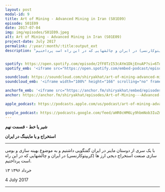 ```yaml
---
layout: post
modal-id: 9
title: Art of Mining - Advanced Mining in Iran (S01E09)
episode: S01E09
date: 2017-07-04
img: img/episodes/S01E09.jpeg
alt: Art of Mining - Advanced Mining in Iran (S01E09)
project-date: July 2017
permalink: /:year/:month/:title:output_ext
description: "با یک سری از دوستان ماینر در ایران گفتگویی داشتیم و به موضوع بهینه سازی و بومی سازی صنعت استخراج دیجی ارز ها (کریپتوکارنسی) در ایران و چالشهایی که در این راه است پرداختیم."


spotify: https://open.spotify.com/episode/2fF0TzI53cAYm1DkjEnuAP?si=6TdyrqnuR7ee-_eA5azVWQ
spotify_emb: '<iframe src="https://open.spotify.com/embed-podcast/episode/2fF0TzI53cAYm1DkjEnuAP" width="100%" height="232" frameborder="0" allowtransparency="true" allow="encrypted-media"></iframe>'

soundcloud: https://soundcloud.com/shiryakhat/art-of-mining-advanced-mining-in-iran
soundcloud_emb: '<iframe width="100%" height="166" scrolling="no" frameborder="no" allow="autoplay" src="https://w.soundcloud.com/player/?url=https%3A//api.soundcloud.com/tracks/333522488&color=%23ff5500&auto_play=false&hide_related=true&show_comments=true&show_user=true&show_reposts=false&show_teaser=true"></iframe><div style="font-size: 10px; color: #cccccc;line-break: anywhere;word-break: normal;overflow: hidden;white-space: nowrap;text-overflow: ellipsis; font-family: Interstate,Lucida Grande,Lucida Sans Unicode,Lucida Sans,Garuda,Verdana,Tahoma,sans-serif;font-weight: 100;"><a href="https://soundcloud.com/shiryakhat" title="Shir | Khat" target="_blank" style="color: #cccccc; text-decoration: none;">Shir | Khat</a> · <a href="https://soundcloud.com/shiryakhat/art-of-mining-advanced-mining-in-iran" title="Art of Mining - Advanced Mining in Iran (S01E09)" target="_blank" style="color: #cccccc; text-decoration: none;">Art of Mining - Advanced Mining in Iran (S01E09)</a></div>'

anchorfm_emb: '<iframe src="https://anchor.fm/shiryakhat/embed/episodes/Art-of-Mining---Advanced-Mining-in-Iran-S01E09-e9idgs" width="100%" frameborder="0" scrolling="no"></iframe>'
anchor: https://anchor.fm/shiryakhat/episodes/Art-of-Mining---Advanced-Mining-in-Iran-S01E09-e9idgs

apple_podcast: https://podcasts.apple.com/us/podcast/art-of-mining-advanced-mining-in-iran-s01e09/id1221206951?i=1000389966630

google_podcast: https://podcasts.google.com/feed/aHR0cHM6Ly9hbmNob3IuZm0vcy8xMWFhODUzYy9wb2RjYXN0L3Jzcw/episode/dGFnOnNvdW5kY2xvdWQsMjAxMDp0cmFja3MvMzMzNTIyNDg4?ved=0CBsQzsICahcKEwiw46XZ-NXpAhUAAAAAHQAAAAAQAQ
---
```


**شیر یا خط - قسمت نهم**

**استخراج و یا ماینینگ در ایران**

------------------------------------------------------------------------------------

با یک سری از دوستان ماینر در ایران گفتگویی داشتیم و به موضوع بهینه سازی و بومی سازی صنعت استخراج دیجی ارز ها (کریپتوکارنسی) در ایران و چالشهایی که در این راه است پرداختیم.

<!-- برای اطلاعات اولیه در مورد استخراج و ماینینگ لطفا قسمت چهارم شیر یا خط را گوش بدهید:
[Mining, Proof of Work and ETF post mortem (S01E04)](#portfolioModal-4) -->


۱۳ خرداد ۱۳۹۶

4 July 2017


-----------------------------------------------------------------------
